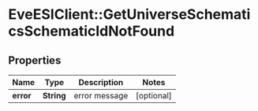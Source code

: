 # EveESIClient::GetUniverseSchematicsSchematicIdNotFound

## Properties
Name | Type | Description | Notes
------------ | ------------- | ------------- | -------------
**error** | **String** | error message | [optional] 


